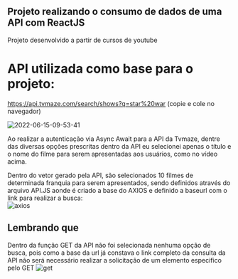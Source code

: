 ## Projeto realizando o consumo de dados de uma API com ReactJS

Projeto desenvolvido a partir de cursos de youtube


# API utilizada como base para o projeto:

https://api.tvmaze.com/search/shows?q=star%20war (copie e cole no navegador) 

![2022-06-15-09-53-41](https://user-images.githubusercontent.com/68347193/173832302-130076b0-a930-4f1f-b967-c553ed40b9ff.gif)



Ao realizar a autenticação via Async Await para a API da Tvmaze, dentre das diversas opções prescritas dentro da API eu selecionei apenas o título e o nome do filme para serem apresentadas aos usuários, como no vídeo acima. 

Dentro do vetor gerado pela API, são selecionados 10 filmes de determinada franquia para serem apresentados, sendo definidos através do arquivo API.JS aonde é criado a base do AXIOS e definido a baseurl com o link para realizar a busca:  
![axios](https://user-images.githubusercontent.com/68347193/173834260-6407d125-f574-4abc-a28e-707431aa7d8c.PNG)

## Lembrando que


Dentro da função GET da API não foi selecionada nenhuma opção de busca, pois como a base da url já constava o link completo da consulta da API não será necessário realizar a solicitação de um elemento especifico pelo GET
![get](https://user-images.githubusercontent.com/68347193/173836937-bd543c1d-9047-4b56-9b50-2424cec6114d.PNG)
